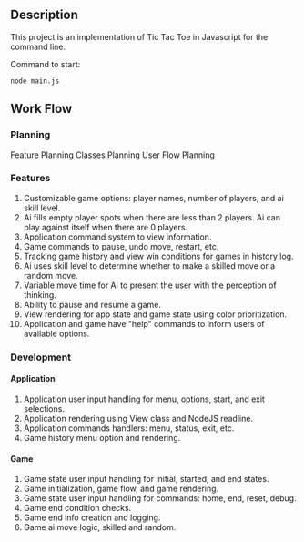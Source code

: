 ## Description 
This project is an implementation of Tic Tac Toe in Javascript for the command line.

Command to start:
``` 
node main.js
```

## Work Flow

### Planning
Feature Planning
Classes Planning
User Flow Planning

### Features
1. Customizable game options: player names, number of players, and ai skill level.
2. Ai fills empty player spots when there are less than 2 players. Ai can play against itself when there are 0 players.
3. Application command system to view information.
4. Game commands to pause, undo move, restart, etc.
5. Tracking game history and view win conditions for games in history log.
6. Ai uses skill level to determine whether to make a skilled move or a random move.
7. Variable move time for Ai to present the user with the perception of thinking.
8. Ability to pause and resume a game.
9. View rendering for app state and game state using color prioritization.
10. Application and game have "help" commands to inform users of available options.

### Development

#### Application
1. Application user input handling for menu, options, start, and exit selections.
2. Application rendering using View class and NodeJS readline.
3. Application commands handlers: menu, status, exit, etc.
4. Game history menu option and rendering.

#### Game
1. Game state user input handling for initial, started, and end states.
2. Game initialization, game flow, and game rendering.
3. Game state user input handling for commands: home, end, reset, debug.
4. Game end condition checks.
5. Game end info creation and logging.
6. Game ai move logic, skilled and random.


